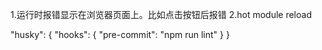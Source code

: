 1.运行时报错显示在浏览器页面上。比如点击按钮后报错
2.hot module reload

  "husky": {
    "hooks": {
      "pre-commit": "npm run lint"
    }
  }
